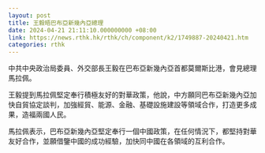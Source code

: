 ```yaml
---
layout: post
title: 王毅晤巴布亞新幾內亞總理
date: 2024-04-21 21:11:10.000000000 +08:00
link: https://news.rthk.hk/rthk/ch/component/k2/1749887-20240421.htm
categories: rthk
---
```


中共中央政治局委員、外交部長王毅在巴布亞新幾內亞首都莫爾斯比港，會見總理馬拉佩。

王毅提到馬拉佩堅定奉行積極友好的對華政策，他說，中方願同巴布亞新幾內亞加快自貿協定談判，加強經貿、能源、金融、基礎設施建設等領域合作，打造更多成果，造福兩國人民。

馬拉佩表示，巴布亞新幾內亞堅定奉行一個中國政策，在任何情況下，都堅持對華友好合作，並願借鑒中國的成功經驗，加快同中國在各領域的互利合作。
